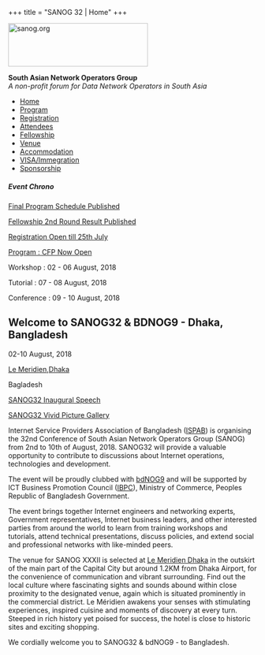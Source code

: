 +++
title = "SANOG 32 | Home"
+++

[<img src="../images/logo.jpg" width="283" height="88" alt="sanog.org" />](../index.html)

**South Asian Network Operators Group**  
*A non-profit forum for Data Network Operators in South Asia*

-   [Home](index.html)
-   [Program](program.html)
-   [Registration](reg.html)
-   [Attendees](attendee.html)
-   [Fellowship](fellowship.html)
-   [Venue](venue.html)
-   [Accommodation](accomo.html)
-   [VISA/Immegration](visa.html)
-   [Sponsorship](sponsor.html)

##### Event Chrono

[Final Program Schedule Published](program.html)

[Fellowship 2nd Round Result Published](fellowship.html)

[Registration Open till 25th July](reg.html)

[Program : CFP Now Open](program.html)

Workshop : 02 - 06 August, 2018

Tutorial : 07 - 08 August, 2018

Conference : 09 - 10 August, 2018

  
  
  
  
  
  
  
  
  
  
  
  
  
  
  

Welcome to SANOG32 & BDNOG9 - Dhaka, Bangladesh
-----------------------------------------------

  

02-10 August, 2018

[Le
Meridien,Dhaka](http://www.starwoodhotels.com/lemeridien/property/overview/index.html?propertyID=3810)

Bagladesh

  

[SANOG32 Inaugural
Speech](https://www.youtube.com/watch?v=mQpFtGCxvds&feature=youtu.be)

[SANOG32 Vivid Picture
Gallery](https://www.flickr.com/gp/164001754@N05/T2W959)

  

Internet Service Providers Association of Bangladesh
([ISPAB](http://www.ispab.org)) is organising the 32nd Conference of
South Asian Network Operators Group (SANOG) from 2nd to 10th of August,
2018. SANOG32 will provide a valuable opportunity to contribute to
discussions about Internet operations, technologies and development.

  

The event will be proudly clubbed with [bdNOG9](http://www.bdnog.org/)
and will be supported by ICT Business Promotion Council
([IBPC](http://www.bpc.org.bd/ibpc_home.php)), Ministry of Commerce,
Peoples Republic of Bangladesh Government.

  

The event brings together Internet engineers and networking experts,
Government representatives, Internet business leaders, and other
interested parties from around the world to learn from training
workshops and tutorials, attend technical presentations, discuss
policies, and extend social and professional networks with like-minded
peers.

  

The venue for SANOG XXXII is selected at [Le Meridien
Dhaka](http://www.starwoodhotels.com/lemeridien/property/overview/index.html?propertyID=3810)
in the outskirt of the main part of the Capital City but around 1.2KM
from Dhaka Airport, for the convenience of communication and vibrant
surrounding. Find out the local culture where fascinating sights and
sounds abound within close proximity to the designated venue, again
which is situated prominently in the commercial district. Le Méridien
awakens your senses with stimulating experiences, inspired cuisine and
moments of discovery at every turn. Steeped in rich history yet poised
for success, the hotel is close to historic sites and exciting shopping.

  

We cordially welcome you to SANOG32 & bdNOG9 - to Bangladesh.

 

